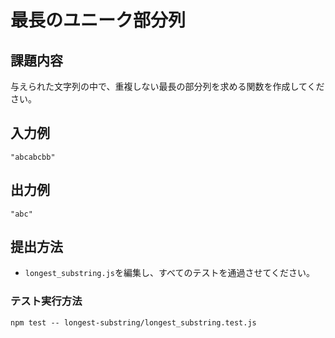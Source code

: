 # 最長のユニーク部分列

## 課題内容

与えられた文字列の中で、重複しない最長の部分列を求める関数を作成してください。

## 入力例

```
"abcabcbb"
```

## 出力例

```
"abc"
```

## 提出方法

- `longest_substring.js`を編集し、すべてのテストを通過させてください。

### テスト実行方法

```
npm test -- longest-substring/longest_substring.test.js
```
